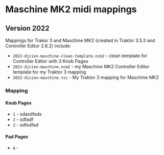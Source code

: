 # Maschine MK2 midi mappings

## Version 2022

Mappings for Trakor 3 and Maschine MK2 (created in Traktor 3.5.3 and Controller Editor 2.6.2) include:

* `2022-djcien-maschine-clean-template.ncm2` - clean template for Controller Editor with 3 Knob Pages
* `2022-djcien-maschine.ncm2` - my Maschine MK2 Controller Editor template for my Traktor 3 mapping
* `2022-djcien-maschine.tsi` - My Traktor 3 mapping for Maschine MK2

### Mapping

#### Knob Pages

* `1` - sdasdfads
* `2` - sdfadf
* `3` - sdfsdfad

#### Pad Pages

* `A` -
